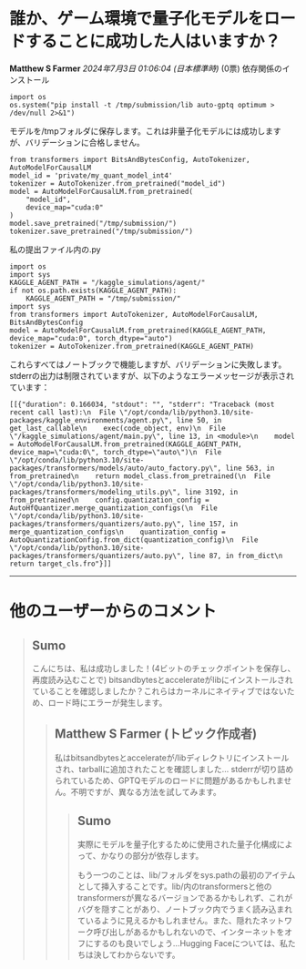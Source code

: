 # 誰か、ゲーム環境で量子化モデルをロードすることに成功した人はいますか？
**Matthew S Farmer** *2024年7月3日 01:06:04 (日本標準時)* (0票)
依存関係のインストール
```
import os
os.system("pip install -t /tmp/submission/lib auto-gptq optimum > /dev/null 2>&1")
```
モデルを/tmpフォルダに保存します。これは非量子化モデルには成功しますが、バリデーションに合格しません。
```
from transformers import BitsAndBytesConfig, AutoTokenizer, AutoModelForCausalLM
model_id = 'private/my_quant_model_int4'
tokenizer = AutoTokenizer.from_pretrained("model_id")
model = AutoModelForCausalLM.from_pretrained(
    "model_id",
    device_map="cuda:0"
)
model.save_pretrained("/tmp/submission/")
tokenizer.save_pretrained("/tmp/submission/")
```
私の提出ファイル内の.py
```
import os
import sys
KAGGLE_AGENT_PATH = "/kaggle_simulations/agent/"
if not os.path.exists(KAGGLE_AGENT_PATH):
    KAGGLE_AGENT_PATH = "/tmp/submission/"
import sys
from transformers import AutoTokenizer, AutoModelForCausalLM, BitsAndBytesConfig
model = AutoModelForCausalLM.from_pretrained(KAGGLE_AGENT_PATH, device_map="cuda:0", torch_dtype="auto")
tokenizer = AutoTokenizer.from_pretrained(KAGGLE_AGENT_PATH)
```
これらすべてはノートブックで機能しますが、バリデーションに失敗します。stderrの出力は制限されていますが、以下のようなエラーメッセージが表示されています：
```
[[{"duration": 0.166034, "stdout": "", "stderr": "Traceback (most recent call last):\n  File \"/opt/conda/lib/python3.10/site-packages/kaggle_environments/agent.py\", line 50, in get_last_callable\n    exec(code_object, env)\n  File \"/kaggle_simulations/agent/main.py\", line 13, in <module>\n    model = AutoModelForCausalLM.from_pretrained(KAGGLE_AGENT_PATH, device_map=\"cuda:0\", torch_dtype=\"auto\")\n  File \"/opt/conda/lib/python3.10/site-packages/transformers/models/auto/auto_factory.py\", line 563, in from_pretrained\n    return model_class.from_pretrained(\n  File \"/opt/conda/lib/python3.10/site-packages/transformers/modeling_utils.py\", line 3192, in from_pretrained\n    config.quantization_config = AutoHfQuantizer.merge_quantization_configs(\n  File \"/opt/conda/lib/python3.10/site-packages/transformers/quantizers/auto.py\", line 157, in merge_quantization_configs\n    quantization_config = AutoQuantizationConfig.from_dict(quantization_config)\n  File \"/opt/conda/lib/python3.10/site-packages/transformers/quantizers/auto.py\", line 87, in from_dict\n    return target_cls.fro"}]]
```
---
# 他のユーザーからのコメント
> ## Sumo
> 
> こんにちは、私は成功しました！(4ビットのチェックポイントを保存し、再度読み込むことで) bitsandbytesとaccelerateがlibにインストールされていることを確認しましたか？これらはカーネルにネイティブではないため、ロード時にエラーが発生します。
> 
> > ## Matthew S Farmer (トピック作成者)
> > 
> > 私はbitsandbytesとaccelerateが/libディレクトリにインストールされ、tarballに追加されたことを確認しました… stderrが切り詰められているため、GPTQモデルのロードに問題があるかもしれません。不明ですが、異なる方法を試してみます。
> > 
> > > ## Sumo
> > > 
> > > 実際にモデルを量子化するために使用された量子化構成によって、かなりの部分が依存します。  
> > > 
> > > もう一つのことは、lib/フォルダをsys.pathの最初のアイテムとして挿入することです。lib/内のtransformersと他のtransformersが異なるバージョンであるかもしれず、これがバグを隠すことがあり、ノートブック内でうまく読み込まれているように見えるかもしれません。また、隠れたネットワーク呼び出しがあるかもしれないので、インターネットをオフにするのも良いでしょう…Hugging Faceについては、私たちは決してわからないです。

